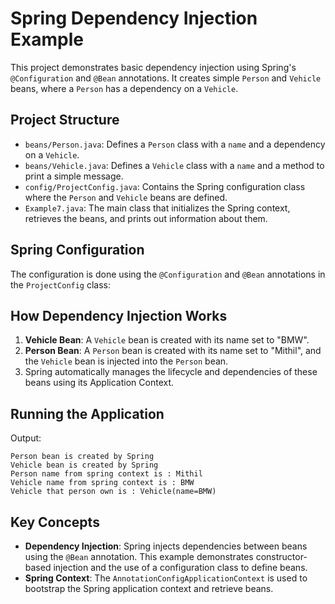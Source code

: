 # Spring Dependency Injection Example

This project demonstrates basic dependency injection using Spring's `@Configuration` and `@Bean` annotations. It creates simple `Person` and `Vehicle` beans, where a `Person` has a dependency on a `Vehicle`.

## Project Structure

- `beans/Person.java`: Defines a `Person` class with a `name` and a dependency on a `Vehicle`.
- `beans/Vehicle.java`: Defines a `Vehicle` class with a `name` and a method to print a simple message.
- `config/ProjectConfig.java`: Contains the Spring configuration class where the `Person` and `Vehicle` beans are defined.
- `Example7.java`: The main class that initializes the Spring context, retrieves the beans, and prints out information about them.

## Spring Configuration

The configuration is done using the `@Configuration` and `@Bean` annotations in the `ProjectConfig` class:

## How Dependency Injection Works

1. **Vehicle Bean**: A `Vehicle` bean is created with its name set to "BMW".
2. **Person Bean**: A `Person` bean is created with its name set to "Mithil", and the `Vehicle` bean is injected into the `Person` bean.
3. Spring automatically manages the lifecycle and dependencies of these beans using its Application Context.

## Running the Application

Output:

```
Person bean is created by Spring
Vehicle bean is created by Spring
Person name from spring context is : Mithil
Vehicle name from spring context is : BMW
Vehicle that person own is : Vehicle(name=BMW)
```


## Key Concepts

- **Dependency Injection**: Spring injects dependencies between beans using the `@Bean` annotation. This example demonstrates constructor-based injection and the use of a configuration class to define beans.
- **Spring Context**: The `AnnotationConfigApplicationContext` is used to bootstrap the Spring application context and retrieve beans.

